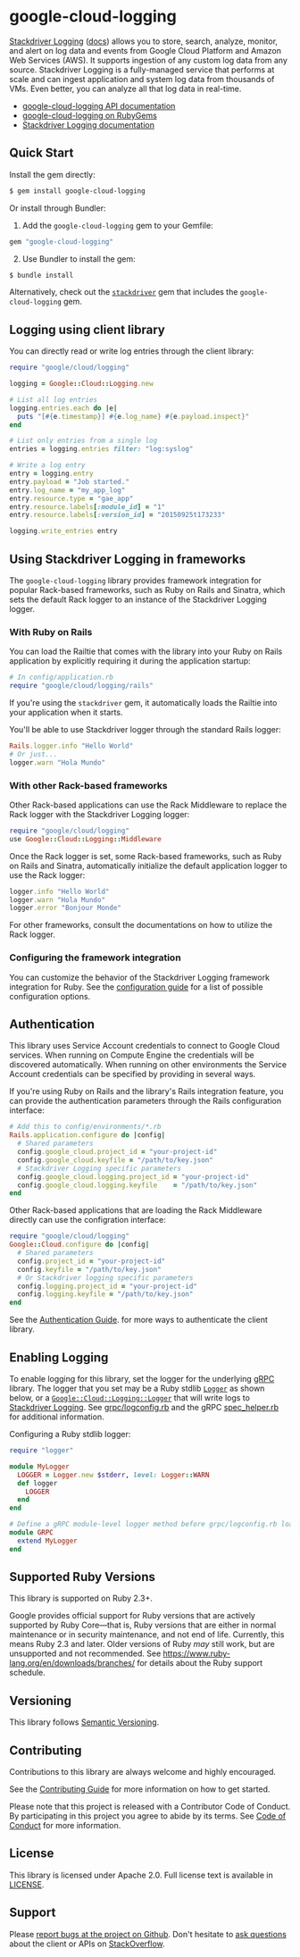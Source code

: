 # google-cloud-logging

[Stackdriver Logging](https://cloud.google.com/logging/) ([docs](https://cloud.google.com/logging/docs/)) allows you to store, search, analyze, monitor, and alert on log data and events from Google Cloud Platform and Amazon Web Services (AWS). It supports ingestion of any custom log data from any source. Stackdriver Logging is a fully-managed service that performs at scale and can ingest application and system log data from thousands of VMs. Even better, you can analyze all that log data in real-time.

- [google-cloud-logging API documentation](https://googleapis.github.io/google-cloud-ruby/docs/google-cloud-logging/latest)
- [google-cloud-logging on RubyGems](https://rubygems.org/gems/google-cloud-logging)
- [Stackdriver Logging documentation](https://cloud.google.com/logging/docs/)

## Quick Start

Install the gem directly:

```sh
$ gem install google-cloud-logging
```

Or install through Bundler:

1. Add the `google-cloud-logging` gem to your Gemfile:

```ruby
gem "google-cloud-logging"
```

2. Use Bundler to install the gem:

```sh
$ bundle install
```

Alternatively, check out the [`stackdriver`](../stackdriver) gem that includes
the `google-cloud-logging` gem.

## Logging using client library

You can directly read or write log entries through the client library:

```ruby
require "google/cloud/logging"

logging = Google::Cloud::Logging.new

# List all log entries
logging.entries.each do |e|
  puts "[#{e.timestamp}] #{e.log_name} #{e.payload.inspect}"
end

# List only entries from a single log
entries = logging.entries filter: "log:syslog"

# Write a log entry
entry = logging.entry
entry.payload = "Job started."
entry.log_name = "my_app_log"
entry.resource.type = "gae_app"
entry.resource.labels[:module_id] = "1"
entry.resource.labels[:version_id] = "20150925t173233"

logging.write_entries entry
```

## Using Stackdriver Logging in frameworks

The `google-cloud-logging` library provides framework integration for popular
Rack-based frameworks, such as Ruby on Rails and Sinatra, which sets the default
Rack logger to an instance of the Stackdriver Logging logger.

### With Ruby on Rails

You can load the Railtie that comes with the library into your Ruby
on Rails application by explicitly requiring it during the application startup:

```ruby
# In config/application.rb
require "google/cloud/logging/rails"
```

If you're using the `stackdriver` gem, it automatically loads the Railtie into
your application when it starts.

You'll be able to use Stackdriver logger through the standard Rails logger:

```ruby
Rails.logger.info "Hello World"
# Or just...
logger.warn "Hola Mundo"
```

### With other Rack-based frameworks

Other Rack-based applications can use the Rack Middleware to replace the Rack
logger with the Stackdriver Logging logger:

```ruby
require "google/cloud/logging"
use Google::Cloud::Logging::Middleware
```

Once the Rack logger is set, some Rack-based frameworks, such as Ruby on Rails
and Sinatra, automatically initialize the default application logger to use the
Rack logger:

```ruby
logger.info "Hello World"
logger.warn "Hola Mundo"
logger.error "Bonjour Monde"
```

For other frameworks, consult the documentations on how to utilize the Rack
logger.

### Configuring the framework integration

You can customize the behavior of the Stackdriver Logging framework integration
for Ruby. See the [configuration guide](../stackdriver/CONFIGURATION.md) for a
list of possible configuration options.

## Authentication

This library uses Service Account credentials to connect to Google Cloud
services. When running on Compute Engine the credentials will be discovered
automatically. When running on other environments the Service Account
credentials can be specified by providing in several ways.

If you're using Ruby on Rails and the library's Rails integration feature, you
can provide the authentication parameters through the Rails configuration
interface:

```ruby
# Add this to config/environments/*.rb
Rails.application.configure do |config|
  # Shared parameters
  config.google_cloud.project_id = "your-project-id"
  config.google_cloud.keyfile = "/path/to/key.json"
  # Stackdriver Logging specific parameters
  config.google_cloud.logging.project_id = "your-project-id"
  config.google_cloud.logging.keyfile    = "/path/to/key.json"
end
```
Other Rack-based applications that are loading the Rack Middleware directly can
use the configration interface:

```ruby
require "google/cloud/logging"
Google::Cloud.configure do |config|
  # Shared parameters
  config.project_id = "your-project-id"
  config.keyfile = "/path/to/key.json"
  # Or Stackdriver logging specific parameters
  config.logging.project_id = "your-project-id"
  config.logging.keyfile = "/path/to/key.json"
end
```

See the [Authentication
Guide](https://googleapis.github.io/google-cloud-ruby/docs/google-cloud-logging/latest/file.AUTHENTICATION).
for more ways to authenticate the client library.

## Enabling Logging

To enable logging for this library, set the logger for the underlying [gRPC](https://github.com/grpc/grpc/tree/master/src/ruby) library. The logger that you set may be a Ruby stdlib [`Logger`](https://ruby-doc.org/stdlib-2.5.0/libdoc/logger/rdoc/Logger.html) as shown below, or a [`Google::Cloud::Logging::Logger`](https://googleapis.github.io/google-cloud-ruby/docs/google-cloud-logging/latest/Google/Cloud/Logging/Logger) that will write logs to [Stackdriver Logging](https://cloud.google.com/logging/). See [grpc/logconfig.rb](https://github.com/grpc/grpc/blob/master/src/ruby/lib/grpc/logconfig.rb) and the gRPC [spec_helper.rb](https://github.com/grpc/grpc/blob/master/src/ruby/spec/spec_helper.rb) for additional information.

Configuring a Ruby stdlib logger:

```ruby
require "logger"

module MyLogger
  LOGGER = Logger.new $stderr, level: Logger::WARN
  def logger
    LOGGER
  end
end

# Define a gRPC module-level logger method before grpc/logconfig.rb loads.
module GRPC
  extend MyLogger
end
```

## Supported Ruby Versions

This library is supported on Ruby 2.3+.

Google provides official support for Ruby versions that are actively supported
by Ruby Core—that is, Ruby versions that are either in normal maintenance or in
security maintenance, and not end of life. Currently, this means Ruby 2.3 and
later. Older versions of Ruby _may_ still work, but are unsupported and not
recommended. See https://www.ruby-lang.org/en/downloads/branches/ for details
about the Ruby support schedule.

## Versioning

This library follows [Semantic Versioning](http://semver.org/).

## Contributing

Contributions to this library are always welcome and highly encouraged.

See the [Contributing
Guide](https://googleapis.github.io/google-cloud-ruby/docs/google-cloud-logging/latest/file.CONTRIBUTING)
for more information on how to get started.

Please note that this project is released with a Contributor Code of Conduct. By
participating in this project you agree to abide by its terms. See [Code of
Conduct](https://googleapis.github.io/google-cloud-ruby/docs/google-cloud-logging/latest/file.CODE_OF_CONDUCT)
for more information.

## License

This library is licensed under Apache 2.0. Full license text is available in
[LICENSE](https://googleapis.github.io/google-cloud-ruby/docs/google-cloud-logging/latest/file.LICENSE).

## Support

Please [report bugs at the project on
Github](https://github.com/googleapis/google-cloud-ruby/issues). Don't
hesitate to [ask
questions](http://stackoverflow.com/questions/tagged/google-cloud-platform+ruby)
about the client or APIs on [StackOverflow](http://stackoverflow.com).
